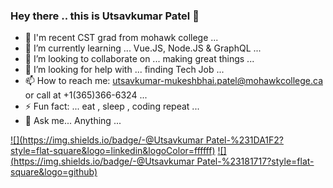 ### Hey there .. this is Utsavkumar Patel 👋

- 💬 I'm recent CST grad from mohawk college ...
- 🌱 I’m currently learning ... Vue.JS, Node.JS & GraphQL ...
- 👯 I’m looking to collaborate on ... making great things ...
- 🤔 I’m looking for help with ... finding Tech Job ...
- 📫 How to reach me: utsavkumar-mukeshbhai.patel@mohawkcollege.ca or call at +1(365)366-6324 ...
- ⚡ Fun fact: ... eat , sleep , coding repeat ... 
- 💬 Ask me... Anything ...

[![](https://img.shields.io/badge/-@Utsavkumar Patel-%231DA1F2?style=flat-square&logo=linkedin&logoColor=ffffff)](https://www.linkedin.com/in/utsavkumar-patel-e3606/)
[![](https://img.shields.io/badge/-@Utsavkumar Patel-%23181717?style=flat-square&logo=github)](https://github.com/Utsav360)


